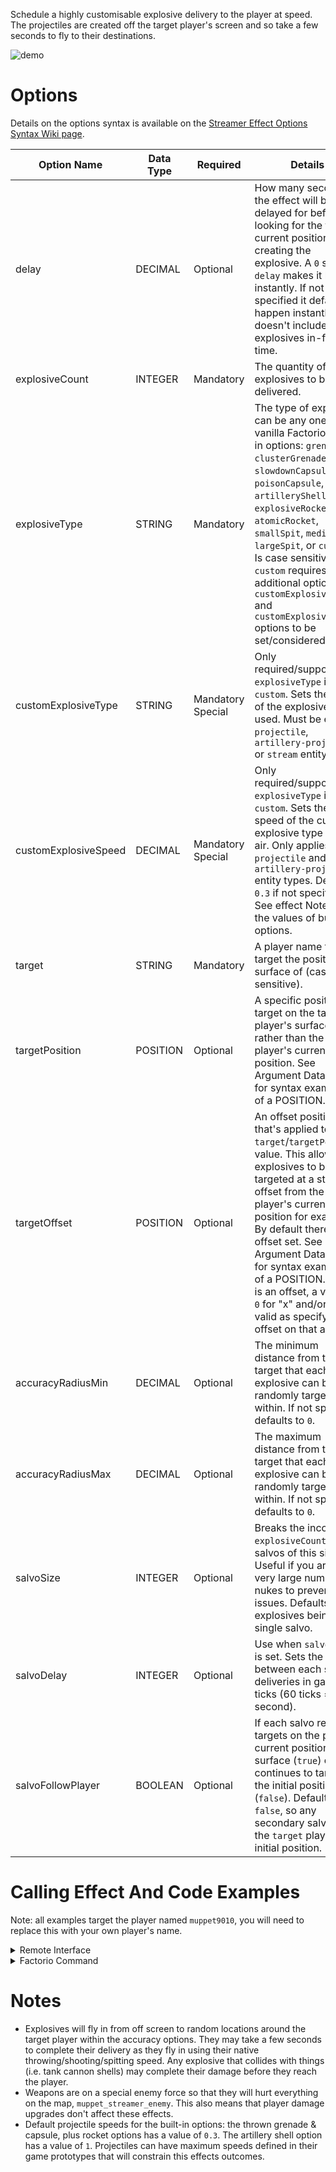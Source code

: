 Schedule a highly customisable explosive delivery to the player at speed. The projectiles are created off the target player's screen and so take a few seconds to fly to their destinations.

![demo](https://github.com/muppet9010/factorio-muppet-streamer/wiki/images/schedule-explosive-delivery.gif)



# Options

Details on the options syntax is available on the [Streamer Effect Options Syntax Wiki page](https://github.com/muppet9010/factorio-muppet-streamer/wiki/Streamer-Effect-Options-Syntax).

| Option Name | Data Type | Required | Details |
| --- | --- | --- | --- |
| delay | DECIMAL | Optional | How many seconds the effect will be delayed for before looking for the targets current position and creating the explosive. A `0` second `delay` makes it happen instantly. If not specified it defaults to happen instantly. This doesn't include the explosives in-flight time. |
| explosiveCount | INTEGER | Mandatory | The quantity of explosives to be delivered. |
| explosiveType | STRING | Mandatory | The type of explosive, can be any one of the vanilla Factorio built-in options: `grenade`, `clusterGrenade`, `slowdownCapsule`, `poisonCapsule`, `artilleryShell`, `explosiveRocket`, `atomicRocket`, `smallSpit`, `mediumSpit`, `largeSpit`, or `custom`. Is case sensitive. `custom` requires the additional options `customExplosiveType` and `customExplosiveSpeed` options to be set/considered. |
| customExplosiveType | STRING | Mandatory Special | Only required/supported if `explosiveType` is set to `custom`. Sets the name of the explosive to be used. Must be either a `projectile`, `artillery-projectile` or `stream` entity type. |
| customExplosiveSpeed | DECIMAL | Mandatory Special | Only required/supported if `explosiveType` is set to `custom`. Sets the speed of the custom explosive type in the air. Only applies to `projectile` and `artillery-projectile` entity types. Default is `0.3` if not specified. See effect Notes for the values of built-in options. |
| target | STRING | Mandatory | A player name to target the position and surface of (case sensitive). |
| targetPosition | POSITION | Optional | A specific position to target on the target player's surface, rather than the player's current position. See Argument Data Types for syntax examples of a POSITION. |
| targetOffset | POSITION | Optional | An offset position that's applied to the `target`/`targetPosition` value. This allows for explosives to be targeted at a static offset from the target player's current position for example. By default there is no offset set. See Argument Data Types for syntax examples of a POSITION. As this is an offset, a value of `0` for "x" and/or "y" is valid as specifying no offset on that axis. |
| accuracyRadiusMin | DECIMAL | Optional | The minimum distance from the target that each explosive can be randomly targeted within. If not specified defaults to `0`. |
| accuracyRadiusMax | DECIMAL | Optional | The maximum distance from the target that each explosive can be randomly targeted within. If not specified defaults to `0`. |
| salvoSize | INTEGER | Optional | Breaks the incoming `explosiveCount` into salvos of this size. Useful if you are using very large numbers of nukes to prevent UPS issues. Defaults to all explosives being in a single salvo. |
| salvoDelay | INTEGER | Optional | Use when `salvoSize` is set. Sets the delay between each salvo deliveries in game ticks (60 ticks = 1 second). |
| salvoFollowPlayer | BOOLEAN | Optional | If each salvo re-targets on the player's current position and surface (`true`) or continues to target the initial position (`false`). Defaults to `false`, so any secondary salvo hits the `target` players initial position. |



# Calling Effect And Code Examples

Note: all examples target the player named `muppet9010`, you will need to replace this with your own player's name.

<details><summary>Remote Interface</summary>
<p>

Remote Interface Syntax: `/sc remote.call('muppet_streamer', 'run_command', 'muppet_streamer_schedule_explosive_delivery', [OPTIONS TABLE])`

The options must be provided as a Lua table.

Examples:

| Example | Code |
| --- | --- |
| grenades around player | `/sc remote.call('muppet_streamer', 'run_command', 'muppet_streamer_schedule_explosive_delivery', {explosiveCount=20, explosiveType="grenade", target="muppet9010", accuracyRadiusMin=7, accuracyRadiusMax=10})` |
| atomic rocket | `/sc remote.call('muppet_streamer', 'run_command', 'muppet_streamer_schedule_explosive_delivery', {explosiveCount=1, explosiveType="atomicRocket", target="muppet9010", accuracyRadiusMax=50})` |
| offset artillery | `/sc remote.call('muppet_streamer', 'run_command', 'muppet_streamer_schedule_explosive_delivery', {explosiveCount=1, explosiveType="artilleryShell", target="muppet9010", targetOffset=[10, 10]})` |
| poison capsules in large area around spawn | `/sc remote.call('muppet_streamer', 'run_command', 'muppet_streamer_schedule_explosive_delivery', {explosiveCount=200, explosiveType="poisonCapsule", target="muppet9010", targetPosition={"x"=0,"y"=0}, accuracyRadiusMax=200})` |
| large count of explosive rockets using salvo and delay | `/sc remote.call('muppet_streamer', 'run_command', 'muppet_streamer_schedule_explosive_delivery', {delay=5, explosiveCount=30, explosiveType="explosiveRocket", target="muppet9010", accuracyRadiusMax=30, salvoSize=10, salvoDelay=300, salvoFollowPlayer=true})` |
| custom type | `/sc remote.call('muppet_streamer', 'run_command', 'muppet_streamer_schedule_explosive_delivery', {explosiveCount=5, explosiveType="custom", target="muppet9010", customExplosiveType="cannon-projectile", customExplosiveSpeed=1, accuracyRadiusMax=10})` |

Further details and more advanced usage of using Remote Interfaces can be found here on the [Streamer Effect Options Syntax Wiki page](https://github.com/muppet9010/factorio-muppet-streamer/wiki/Streamer-Effect-Options-Syntax).

</p>
</details>



<details><summary>Factorio Command</summary>
<p>

Command Syntax: `/muppet_streamer_schedule_explosive_delivery [OPTIONS TABLE AS JSON STRING]`

The effect's options must be provided as a JSON string of a table.

Examples:

| Example | Code |
| --- | --- |
| grenades around player | `/muppet_streamer_schedule_explosive_delivery {"explosiveCount":20, "explosiveType":"grenade", "target":"muppet9010", "accuracyRadiusMin":7, "accuracyRadiusMax":10}` |
| atomic rocket | `/muppet_streamer_schedule_explosive_delivery {"explosiveCount":1, "explosiveType":"atomicRocket", "target":"muppet9010", "accuracyRadiusMax":50}` |
| offset artillery | `/muppet_streamer_schedule_explosive_delivery {"explosiveCount":1, "explosiveType":"artilleryShell", "target":"muppet9010", "targetOffset":[10, 10]}` |
| poison capsules in large area around spawn | `/muppet_streamer_schedule_explosive_delivery {"explosiveCount":200, "explosiveType":"poisonCapsule", "target":"muppet9010", "targetPosition":{"x":0,"y":0}, "accuracyRadiusMax":200}` |
| large count of explosive rockets using salvo and delay | `/muppet_streamer_schedule_explosive_delivery {"delay":5, "explosiveCount":30, "explosiveType":"explosiveRocket", "target":"muppet9010", "accuracyRadiusMax":30, "salvoSize":10, "salvoDelay":300, "salvoFollowPlayer":true}` |
| custom type | `/muppet_streamer_schedule_explosive_delivery {"explosiveCount":5, "explosiveType":"custom", "target":"muppet9010", "customExplosiveType":"cannon-projectile", "customExplosiveSpeed":1, "accuracyRadiusMax":10}` |

</p>
</details>



# Notes

- Explosives will fly in from off screen to random locations around the target player within the accuracy options. They may take a few seconds to complete their delivery as they fly in using their native throwing/shooting/spitting speed. Any explosive that collides with things (i.e. tank cannon shells) may complete their damage before they reach the player.
- Weapons are on a special enemy force so that they will hurt everything on the map, `muppet_streamer_enemy`. This also means that player damage upgrades don't affect these effects.
- Default projectile speeds for the built-in options: the thrown grenade & capsule, plus rocket options has a value of `0.3`. The artillery shell option has a value of `1`. Projectiles can have maximum speeds defined in their game prototypes that will constrain this effects outcomes.